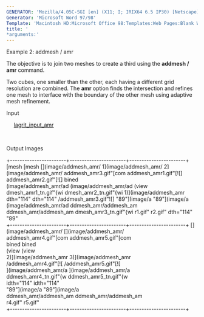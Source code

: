 ```yaml
---
GENERATOR: 'Mozilla/4.05C-SGI [en] (X11; I; IRIX64 6.5 IP30) [Netscape]'
Generator: 'Microsoft Word 97/98'
Template: 'Macintosh HD:Microsoft Office 98:Templates:Web Pages:Blank Web Page'
title: '
*arguments:'
---
```


 Example 2: addmesh / amr

  The objective is to join two meshes to create a third using the
  **addmesh / amr** command.
 
  Two cubes, one smaller than the other, each having a different grid
  resolution are combined. The **amr** option finds the intersection
  and refines one mesh to interface with the boundary of the other
  mesh using adaptive mesh refinement.

  Input

       [lagrit\_input\_amr](../lagrit_input_amr)

   

  Output Images
 
  +-----------------------+-----------------------+-----------------------+
   [mesh                  [mesh                  [](image/addmesh_amr/ 
   1](image/addmesh_amr/  2](image/addmesh_amr/  addmesh_amr3.gif"[com 
   addmesh_amr1.gif"[![]  addmesh_amr2.gif"[![]  bined                 
   (image/addmesh_amr/ad  (image/addmesh_amr/ad  (view                 
   dmesh_amr1_tn.gif"{wi  dmesh_amr2_tn.gif"{wi  1)](image/addmesh_amr 
   dth="114"              dth="114"              /addmesh_amr3.gif"![] 
   "89"](image/a  "89"](image/a  (image/addmesh_amr/ad 
   ddmesh_amr/addmesh_am  ddmesh_amr/addmesh_am  dmesh_amr3_tn.gif"{wi 
   r1.gif"                r2.gif"                dth="114"             
                                                 "89"          
  +-----------------------+-----------------------+-----------------------+
   [](image/addmesh_amr/  [](image/addmesh_amr/                        
   addmesh_amr4.gif"[com  addmesh_amr5.gif"[com                        
   bined                  bined                                        
   (view                  (view                                        
   2)](image/addmesh_amr  3)](image/addmesh_amr                        
   /addmesh_amr4.gif"[![  /addmesh_amr5.gif"[![                        
   ](image/addmesh_amr/a  ](image/addmesh_amr/a                        
   ddmesh_amr4_tn.gif"{w  ddmesh_amr5_tn.gif"{w                        
   idth="114"             idth="114"                                   
   "89"](image/a  "89"](image/a                        
   ddmesh_amr/addmesh_am  ddmesh_amr/addmesh_am                        
   r4.gif"                r5.gif"                                      
  +-----------------------+-----------------------+-----------------------+
 
 
